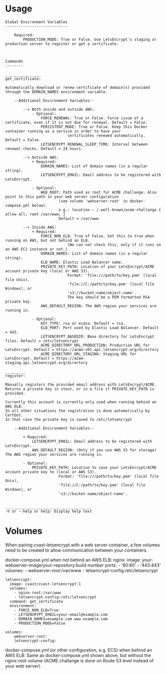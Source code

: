 
Usage
=====


	Global Environment Variables
	----------------------------
 
		Required:
			PRODUCTION_MODE: True or False. Use LetsEncrypt's staging or production server to register or get a certificate.



	Commands
	--------

	________________
	get_certificate:	

	Automatically download or renew certificate of domain(s) provided through the DOMAIN_NAMES environment variable.

		--Additional Environment Variables--
		
			--> Both inside and outside AWS:
				- Optional:
					FORCE_RENEWAL: True or False. Force issue of a certificate, even if it is not due for renewal. Default = False.
					PERSISTENT_MODE: True or False. Keep this Docker container running as a service in order to have your 
								certificates renewed automatically. Default = False.
					LETSENCRYPT_RENEWAL_SLEEP_TIME: Interval between renewal checks. Default = 24 hours.
					
			--> Outside AWS:
				+ Required:
					DOMAIN_NAMES: List of domain names (in a regular string).
					LETSENCRYPT_EMAIL: Email address to be registered with LetsEncrypt.
					
				- Optional:
					WEB_ROOT: Path used as root for ACME challange. Also point to this path in your web server configuration
							(see volume 'webserver-root' in docker-compose.yml below).
							e.g.: location ~ /.well-known/acme-challenge { allow all; root /var/www; }
							Default = /var/www

			--> Inside AWS:
				+ Required:
					FORCE_NON_ELB: True of False. Set this to true when running on AWS, but not behind an ELB. 
								(We can not check this, only if it runs on an AWS EC2 instance or not.)
					DOMAIN_NAMES: List of domain names (in a regular string).
					ELB_NAME: Elastic Load Balancer name.
					PRIVATE_KEY_PATH: Location of your LetsEncrypt/ACME account private key (local or AWS S3). 
								Format: 'file:///path/to/key.pem' (local file Unix), 
								'file://C:/path/to/key.pem' (local file Windows), or 
								's3://bucket-name/object-name'. 
								The key should be a PEM formatted RSA private key.
					AWS_DEFAULT_REGION: The AWS region your services are running in.

				- Optional:
					KEY_TYPE: rsa or ecdsa. Default = rsa.
					ELB_PORT: Port used by Elastic Load Balancer. Default = 443.
					LETSENCRYPT_BASEDIR: Base directory for LetsEncrypt files. Default = /etc/letsencrypt
					ACME_DIRECTORY_URL_PRODUCTION: Production URL for LetsEncrypt. Default = https://acme-v01.api.letsencrypt.org/directory
					ACME_DIRECTORY_URL_STAGING: Staging URL for LetsEncrypt. Default = https://acme-staging.api.letsencrypt.org/directory

	_________
	register:		

	Manually registers the provided email address with LetsEncrypt/ACME.
	Returns a private key in stout, or in a file if PRIVATE_KEY_PATH is provided. 

	Currently this account is currently only used when running behind an AWS ELB.
	In all other situations the registration is done automatically by Certbot. 
	In that case the private key is saved to /etc/letsencrypt
						
		--Additional Environment Variables--
		
			+ Required:
				LETSENCRYPT_EMAIL: Email address to be registered with LetsEncrypt.
				AWS_DEFAULT_REGION: (Only if you use AWS S3 for storage) The AWS region your services are running in.
				
			- Optional:
				PRIVATE_KEY_PATH: Location to save your LetsEncrypt/ACME account private key to (local or AWS S3).
							Format: 'file:///path/to/key.pem' (local file Unix), 
							'file://C:/path/to/key.pem' (local file Windows), or 
							's3://bucket-name/object-name'.
		
		
	_______________________________________
	-h or --help or help: Display help text



Volumes
=======

When pairing cvast-letsencrypt with a web server container, a few volumes need to be created to allow communication between your containers.

docker-compose.yml when not behind an AWS ELB:
    nginx:
      image: your-webserver-image/your-repository:build-number
      ports:
        - '80:80'
        - '443:443'
      volumes:
        - webserver-root:/var/www
        - letsencrypt-config:/etc/letsencrypt
    
    letsencrypt:
      image: cvast/cvast-letsencrypt:1
      volumes:
        - nginx-root:/var/www
        - letsencrypt-config:/etc/letsencrypt
      command: get_certificate
      environment:
        - FORCE_NON_ELB=True
        - LETSENCRYPT_EMAIL=your-email@example.com
        - DOMAIN_NAMES=example.com www.example.com
        - PRODUCTION_MODE=False
        
    volumes:
        webserver-root:
        letsencrypt-config:
        
docker-compose.yml (or other configuration, e.g. ECS) when behind an AWS ELB:
    Same as docker-compose.yml shown above, but without the nginx-root volume (ACME challange is done on Route 53 level instead of your web server).